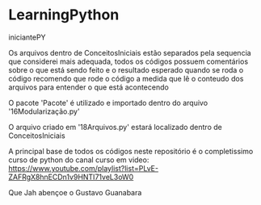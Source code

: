 # LearningPython
iniciantePY

Os arquivos dentro de ConceitosIniciais estão separados pela sequencia que considerei mais adequada,
todos os códigos possuem comentários sobre o que está sendo feito e o resultado esperado quando se roda o código
recomendo que rode o código a medida que lê o conteudo dos arquivos para entender o que está acontecendo

O pacote 'Pacote' é utilizado e importado dentro do arquivo '16Modularização.py'

O arquivo criado em '18Arquivos.py' estará localizado dentro de ConceitosIniciais

A principal base de todos os códigos neste repositório é o completissimo curso de python do canal curso em video:
https://www.youtube.com/playlist?list=PLvE-ZAFRgX8hnECDn1v9HNTI71veL3oW0

Que Jah abençoe o Gustavo Guanabara 
